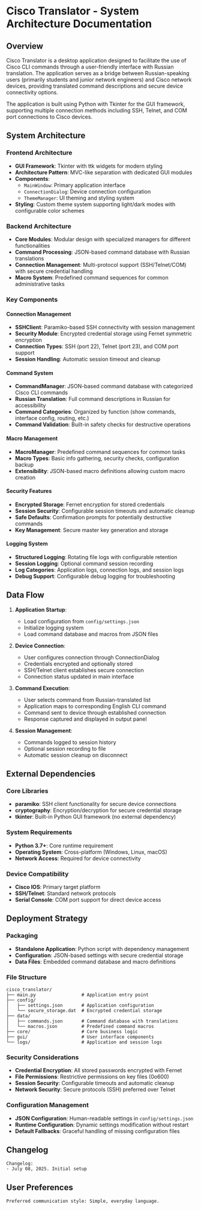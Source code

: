 # Cisco Translator - System Architecture Documentation

## Overview

Cisco Translator is a desktop application designed to facilitate the use of Cisco CLI commands through a user-friendly interface with Russian translation. The application serves as a bridge between Russian-speaking users (primarily students and junior network engineers) and Cisco network devices, providing translated command descriptions and secure device connectivity options.

The application is built using Python with Tkinter for the GUI framework, supporting multiple connection methods including SSH, Telnet, and COM port connections to Cisco devices.

## System Architecture

### Frontend Architecture
- **GUI Framework**: Tkinter with ttk widgets for modern styling
- **Architecture Pattern**: MVC-like separation with dedicated GUI modules
- **Components**:
  - `MainWindow`: Primary application interface
  - `ConnectionDialog`: Device connection configuration
  - `ThemeManager`: UI theming and styling system
- **Styling**: Custom theme system supporting light/dark modes with configurable color schemes

### Backend Architecture
- **Core Modules**: Modular design with specialized managers for different functionalities
- **Command Processing**: JSON-based command database with Russian translations
- **Connection Management**: Multi-protocol support (SSH/Telnet/COM) with secure credential handling
- **Macro System**: Predefined command sequences for common administrative tasks

### Key Components

#### Connection Management
- **SSHClient**: Paramiko-based SSH connectivity with session management
- **Security Module**: Encrypted credential storage using Fernet symmetric encryption
- **Connection Types**: SSH (port 22), Telnet (port 23), and COM port support
- **Session Handling**: Automatic session timeout and cleanup

#### Command System
- **CommandManager**: JSON-based command database with categorized Cisco CLI commands
- **Russian Translation**: Full command descriptions in Russian for accessibility
- **Command Categories**: Organized by function (show commands, interface config, routing, etc.)
- **Command Validation**: Built-in safety checks for destructive operations

#### Macro Management
- **MacroManager**: Predefined command sequences for common tasks
- **Macro Types**: Basic info gathering, security checks, configuration backup
- **Extensibility**: JSON-based macro definitions allowing custom macro creation

#### Security Features
- **Encrypted Storage**: Fernet encryption for stored credentials
- **Session Security**: Configurable session timeouts and automatic cleanup
- **Safe Defaults**: Confirmation prompts for potentially destructive commands
- **Key Management**: Secure master key generation and storage

#### Logging System
- **Structured Logging**: Rotating file logs with configurable retention
- **Session Logging**: Optional command session recording
- **Log Categories**: Application logs, connection logs, and session logs
- **Debug Support**: Configurable debug logging for troubleshooting

## Data Flow

1. **Application Startup**: 
   - Load configuration from `config/settings.json`
   - Initialize logging system
   - Load command database and macros from JSON files

2. **Device Connection**:
   - User configures connection through ConnectionDialog
   - Credentials encrypted and optionally stored
   - SSH/Telnet client establishes secure connection
   - Connection status updated in main interface

3. **Command Execution**:
   - User selects command from Russian-translated list
   - Application maps to corresponding English CLI command
   - Command sent to device through established connection
   - Response captured and displayed in output panel

4. **Session Management**:
   - Commands logged to session history
   - Optional session recording to file
   - Automatic session cleanup on disconnect

## External Dependencies

### Core Libraries
- **paramiko**: SSH client functionality for secure device connections
- **cryptography**: Encryption/decryption for secure credential storage
- **tkinter**: Built-in Python GUI framework (no external dependency)

### System Requirements
- **Python 3.7+**: Core runtime requirement
- **Operating System**: Cross-platform (Windows, Linux, macOS)
- **Network Access**: Required for device connectivity

### Device Compatibility
- **Cisco IOS**: Primary target platform
- **SSH/Telnet**: Standard network protocols
- **Serial Console**: COM port support for direct device access

## Deployment Strategy

### Packaging
- **Standalone Application**: Python script with dependency management
- **Configuration**: JSON-based settings with secure credential storage
- **Data Files**: Embedded command database and macro definitions

### File Structure
```
cisco_translator/
├── main.py                 # Application entry point
├── config/
│   ├── settings.json       # Application configuration
│   └── secure_storage.dat  # Encrypted credential storage
├── data/
│   ├── commands.json       # Command database with translations
│   └── macros.json         # Predefined command macros
├── core/                   # Core business logic
├── gui/                    # User interface components
└── logs/                   # Application and session logs
```

### Security Considerations
- **Credential Encryption**: All stored passwords encrypted with Fernet
- **File Permissions**: Restrictive permissions on key files (0o600)
- **Session Security**: Configurable timeouts and automatic cleanup
- **Network Security**: Secure protocols (SSH) preferred over Telnet

### Configuration Management
- **JSON Configuration**: Human-readable settings in `config/settings.json`
- **Runtime Configuration**: Dynamic settings modification without restart
- **Default Fallbacks**: Graceful handling of missing configuration files

## Changelog

```
Changelog:
- July 08, 2025. Initial setup
```

## User Preferences

```
Preferred communication style: Simple, everyday language.
```